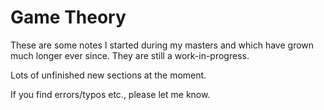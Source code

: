 # Game Theory

These are some notes I started during my masters and which have grown much longer ever since. They are still a work-in-progress.

Lots of unfinished new sections at the moment.

If you find errors/typos etc., please let me know.
